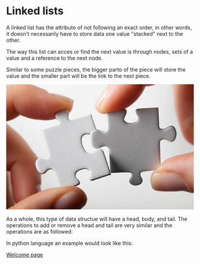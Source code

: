# Linked lists

A linked list has the attribute of not following an exact order, in other words, it doesn't necessarily have to store data one value "stacked" next to the other.

The way this list can acces or find the next value is through nodes, sets of a value and a reference to the next node.

Similar to some puzzle pieces, the bigger parto of the piece will store the value and the smaller part will be the link to the next piece.

![Puzzle pieces](2-puzzle_piece.jpeg)

As a whole, this type of data structue will have a head, body, and tail. The operations to add or remove a head and tail are very similar and the operations are as followed:





In python language an example would look like this:



[Welcome page](0-welcome.md)
